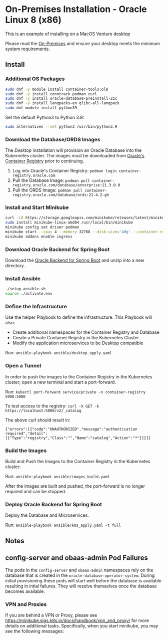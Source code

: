 # On-Premises Installation - Oracle Linux 8 (x86)

This is an example of installing on a MacOS Venture desktop

Please read the [On-Premises](../index.md) and ensure your desktop meets the minimum system requirements.

## Install

### Additional OS Packages

```bash
sudo dnf -y module install container-tools:ol8
sudo dnf -y install conntrack podman curl
sudo dnf -y install oracle-database-preinstall-21c
sudo dnf -y install langpacks-en glibc-all-langpack
sudo dnf module install python39
```

Set the default Python3 to Python 3.9:

```bash
sudo alternatives --set python3 /usr/bin/python3.9
```


### Download the Database/ORDS Images

The _Desktop_ installation will provision an Oracle Database into the Kubernetes cluster.  The images must be downloaded from [Oracle's Container Registry](https://container-registry.oracle.com/) prior to continuing.

1. Log into Oracle's Container Registry: `podman login container-registry.oracle.com`
2. Pull the Database Image: `podman pull container-registry.oracle.com/database/enterprise:21.3.0.0`
3. Pull the ORDS Image: `podman pull container-registry.oracle.com/database/ords:21.4.2-gh`

### Install and Start Minikube

```bash
curl -LO https://storage.googleapis.com/minikube/releases/latest/minikube-linux-amd64
sudo install minikube-linux-amd64 /usr/local/bin/minikube
minikube config set driver podman
minikube start --cpus 4 --memory 32768 --disk-size='40g' --container-runtime=cri-o
minikube addons enable ingress
```

### Download Oracle Backend for Spring Boot

Download the [Oracle Backend for Spring Boot](https://github.com/oracle/microservices-datadriven/releases/download/OBAAS-1.0.0/on-prem-ebaas-platform_v0.1.1.zip) and unzip into a new directory.

### Install Ansible

```bash
./setup_ansible.sh
source ./activate.env
```

### Define the Infrastructure

Use the helper Playbook to define the infrastructure.  This Playbook will also:

* Create additional namespaces for the Container Registry and Database
* Create a Private Container Registry in the Kubernetes Cluster
* Modify the application microservices to be Desktop compatible

Run: `ansible-playbook ansible/desktop_apply.yaml`

### Open a Tunnel

In order to push the images to the Container Registry in the Kubernetes cluster; open a new terminal and start a port-forward.

Run: `kubectl port-forward service/private -n container-registry 5000:5000`

To test access to the registry:
`curl -X GET -k https://localhost:5000/v2/_catalog`

The above curl should result in:

```text
{"errors":[{"code":"UNAUTHORIZED","message":"authentication required","detail":[{"Type":"registry","Class":"","Name":"catalog","Action":"*"}]}]}
```

### Build the Images

Build and Push the Images to the Container Registry in the Kubernetes cluster:

Run: `ansible-playbook ansible/images_build.yaml`

After the images are built and pushed, the port-forward is no longer required and can be stopped.

### Deploy Oracle Backend for Spring Boot

Deploy the Database and Microservices.

Run: `ansible-playbook ansible/k8s_apply.yaml -t full`

## Notes

## config-server and obaas-admin Pod Failures

The pods in the `config-server` and `obaas-admin` namespaces rely on the database that is created in the `oracle-database-operator-system`.  During initial provisioning these pods will start well before the database is available resulting in intial failures.  They will resolve themselves once the database becomes available.

### VPN and Proxies

If you are behind a VPN or Proxy, please see https://minikube.sigs.k8s.io/docs/handbook/vpn_and_proxy/ for more details on additional tasks.  Specifically, when you start minikube, you may see the following messages:
